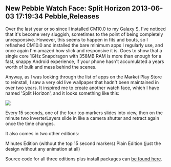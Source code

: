New Pebble Watch Face: Split Horizon
2013-06-03 17:19:34
Pebble,Releases
---

Over the last year or so since I installed CM10.0 to my Galaxy S, I've noticed that it's become very sluggish, sometimes to the point of being completely unresponsive. However, this seems to happen in fits and bouts, so I reflashed CM10.0 and installed the bare minimum apps I regularly use, and once again I'm amazed how slick and responsive it is. Goes to show that a single core 1GHz Snapdragon with 358MB RAM is more than enough for a fast, snappy Android experience, if your phone hasn't accumulated a years worth of bulk and mess behind the scenes.

Anyway, as I was looking through the list of apps on the <del>Market</del> Play Store to reinstall, I saw a very old live wallpaper that hadn't been maintained in over two years. It inspired me to create another watch face, which I have named 'Split Horizon', and it looks something like this:

![](/assets/import/media/2013/06/sh-preview.png)

Every 15 seconds, one of the four top markers slides into view, then on the minute two InverterLayers slide in like a camera shutter and retract again once the time changes.

It also comes in two other editions:

Minutes Edition (without the top 15 second markers)
Plain Edition (just the design without any animation at all)

Source code for all three editions plus install packages can <a title="Source Code" href="https://www.dropbox.com/s/cyeegx9l9fsg230/Split%20Horizon%20Source%20and%20Bundle.zip">be found here</a>.

&nbsp;
